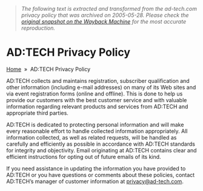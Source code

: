> *The following text is extracted and transformed from the ad-tech.com privacy policy that was archived on 2005-05-28. Please check the [original snapshot on the Wayback Machine](https://web.archive.org/web/20050528002102id_/http%3A//ad-tech.com/privacy.asp) for the most accurate reproduction.*

# AD:TECH Privacy Policy

[Home](https://web.archive.org/default.asp)  »  AD:TECH Privacy Policy

  
AD:TECH collects and maintains registration, subscriber qualification and other information (including e-mail addresses) on many of its Web sites and via event registration forms (online and offline). This is done to help us provide our customers with the best customer service and with valuable information regarding relevant products and services from AD:TECH and appropriate third parties. 

AD:TECH is dedicated to protecting personal information and will make every reasonable effort to handle collected information appropriately. All information collected, as well as related requests, will be handled as carefully and efficiently as possible in accordance with AD:TECH standards for integrity and objectivity. Email originating at AD:TECH contains clear and efficient instructions for opting out of future emails of its kind. 

If you need assistance in updating the information you have provided to AD:TECH or you have questions or comments about these policies, contact AD:TECH’s manager of customer information at [privacy@ad-tech.com](mailto:privacy@ad-tech.com). 
